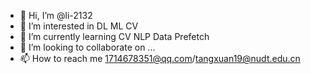- 👋 Hi, I’m @li-2132
- 👀 I’m interested in DL ML CV
- 🌱 I’m currently learning CV NLP Data Prefetch
- 💞️ I’m looking to collaborate on ...
- 📫 How to reach me 1714678351@qq.com/tangxuan19@nudt.edu.cn

<!---
li-2132/li-2132 is a ✨ special ✨ repository because its `README.md` (this file) appears on your GitHub profile.
You can click the Preview link to take a look at your changes.
--->

